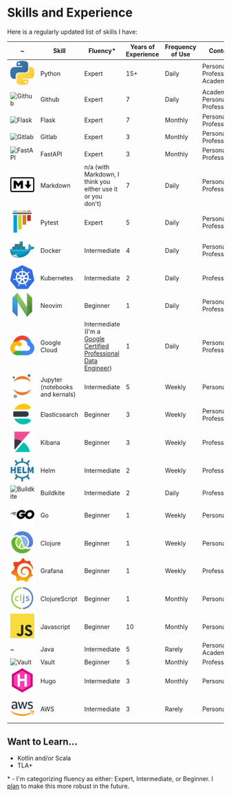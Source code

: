 # Skills and Experience

Here is a regularly updated list of skills I have:

~ | Skill | Fluency\* | Years of Experience | Frequency of Use | Context
--- | --- | --- | --- | --- | ---
![Python](/img/skills/python.png "Python") | Python | Expert | 15+ | Daily | Personal, Professional, Academic
![Github](https://img.shields.io/badge/--grey?style=for-the-badge&logo=github "Github") | Github | Expert | 7 | Daily | Academic, Personal, Professional
![Flask](https://img.shields.io/badge/--grey?style=for-the-badge&logo=flask "Flask") | Flask | Expert | 7 | Monthly | Personal, Professional
![Gitlab](https://img.shields.io/badge/--grey?style=for-the-badge&logo=gitlab "Gitlab") | Gitlab | Expert | 3 | Monthly | Personal, Professional
![FastAPI](https://img.shields.io/badge/--grey?style=for-the-badge&logo=fastapi "FastAPI") | FastAPI | Expert | 3 | Monthly | Personal, Professional
![Markdown](/img/skills/markdown.png "Markdown") | Markdown | n/a (with Markdown, I think you either use it or you don't) | 7 | Daily | Personal, Professional
![Pytest](/img/skills/pytest.png "Pytest")| Pytest | Expert | 5 | Daily | Personal, Professional
![Docker](/img/skills/docker.png "Docker") | Docker | Intermediate | 4 | Daily | Personal, Professional
![Kubernetes](/img/skills/kubernetes.png "Kubernetes") | Kubernetes | Intermediate | 2 | Daily | Professional
![Neovim](/img/skills/neovim.png "Neovim") | Neovim | Beginner | 1 | Daily | Personal, Professional
![Google Cloud](/img/skills/google-cloud.png "Google Cloud") | Google Cloud | Intermediate (I'm a [Google Certified Professional Data Engineer](https://cloud.google.com/certification/data-engineer)) | 1 | Daily | Personal, Professional
![Jupyter (notebooks and kernals)](/img/skills/jupyter.png "Jupyter (notebooks and kernals)") | Jupyter (notebooks and kernals) | Intermediate | 5 | Weekly | Personal
![Elasticsearch](/img/skills/elastic-elasticsearch.png "Elasticsearch") | Elasticsearch | Beginner | 3 | Weekly | Personal, Professional
![Kibana](/img/skills/elastic-kibana.png "Kibana") | Kibana | Beginner | 3 | Weekly | Professional
![Helm](/img/skills/helm.png "Helm") | Helm | Intermediate | 2 | Weekly | Professional
![Buildkite](https://img.shields.io/badge/--black?style=for-the-badge&logo=buildkite "Buildkite") | Buildkite | Intermediate | 2 | Daily | Professional
![Go](/img/skills/go.png "Go") | Go | Beginner | 1 | Weekly | Personal
![Clojure](/img/skills/clojure.png "Clojure") | Clojure | Beginner | 1 | Weekly | Personal
![Grafana](/img/skills/grafana.png "Grafana") | Grafana | Beginner | 1 | Weekly | Professional
![ClojureScript](/img/skills/clojurescript.png "ClojureScript") | ClojureScript | Beginner | 1 | Monthly | Personal
![JavaScript](/img/skills/javascript.png "JavaScript") | Javascript | Beginner | 10 | Monthly | Personal
~ | Java | Intermediate | 5 | Rarely | Personal, Academic
![Vault](https://img.shields.io/badge/--gray?style=for-the-badge&logo=vault "Vault") | Vault | Beginner | 5 | Monthly | Professional
![Hugo](/img/skills/hugo.png "Hugo") | Hugo | Intermediate | 3 | Monthly | Personal
![AWS](/img/skills/aws.png "AWS") | AWS | Intermediate | 3 | Rarely | Personal

## Want to Learn...

- Kotlin and/or Scala
- TLA+

\* - I'm categorizing fluency as either: Expert, Intermediate, or Beginner. I [plan](https://github.com/fhightower/fhightower.github.io/issues/31) to make this more robust in the future.

